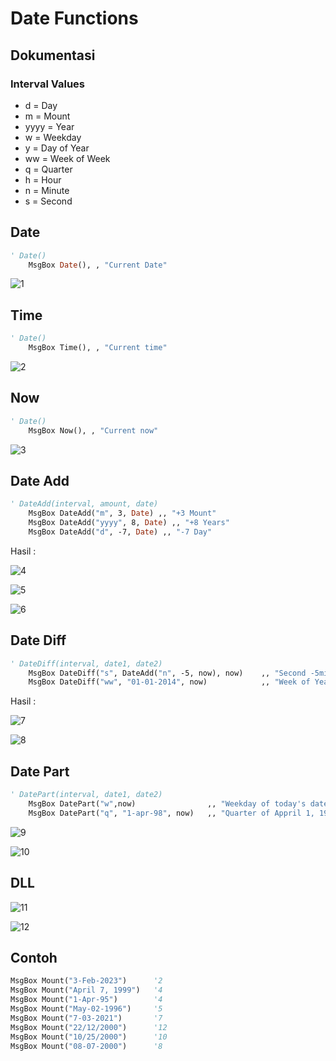 # Date Functions

## Dokumentasi

### Interval Values

-   d = Day
-   m = Mount
-   yyyy = Year
-   w = Weekday
-   y = Day of Year
-   ww = Week of Week
-   q = Quarter
-   h = Hour
-   n = Minute
-   s = Second

## Date

```vb
' Date()
    MsgBox Date(), , "Current Date"
```

![1](../asset/img/40/1.webp)

## Time

```vb
' Date()
    MsgBox Time(), , "Current time"
```

![2](../asset/img/40/2.webp)

## Now

```vb
' Date()
    MsgBox Now(), , "Current now"
```

![3](../asset/img/40/3.webp)

## Date Add

```vb
' DateAdd(interval, amount, date)
    MsgBox DateAdd("m", 3, Date) ,, "+3 Mount"
    MsgBox DateAdd("yyyy", 8, Date) ,, "+8 Years"
    MsgBox DateAdd("d", -7, Date) ,, "-7 Day"
```

Hasil :

![4](../asset/img/40/4.webp)

![5](../asset/img/40/5.webp)

![6](../asset/img/40/6.webp)

## Date Diff

```vb
' DateDiff(interval, date1, date2)
    MsgBox DateDiff("s", DateAdd("n", -5, now), now)    ,, "Second -5min Ago"
    MsgBox DateDiff("ww", "01-01-2014", now)            ,, "Week of Year"
```

Hasil :

![7](../asset/img/40/7.webp)

![8](../asset/img/40/8.webp)

## Date Part

```vb
' DatePart(interval, date1, date2)
    MsgBox DatePart("w",now)                ,, "Weekday of today's date"
    MsgBox DatePart("q", "1-apr-98", now)   ,, "Quarter of Appril 1, 1998"
```

![9](../asset/img/40/9.webp)

![10](../asset/img/40/10.webp)

## DLL

![11](../asset/img/40/11.webp)

![12](../asset/img/40/12.webp)

## Contoh

```vb
MsgBox Mount("3-Feb-2023")      '2
MsgBox Mount("April 7, 1999")   '4
MsgBox Mount("1-Apr-95")        '4
MsgBox Mount("May-02-1996")     '5
MsgBox Mount("7-03-2021")       '7
MsgBox Mount("22/12/2000")      '12
MsgBox Mount("10/25/2000")      '10
MsgBox Mount("08-07-2000")      '8
```
